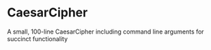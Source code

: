 # CaesarCipher
A small, 100-line CaesarCipher including command line arguments for succinct functionality
